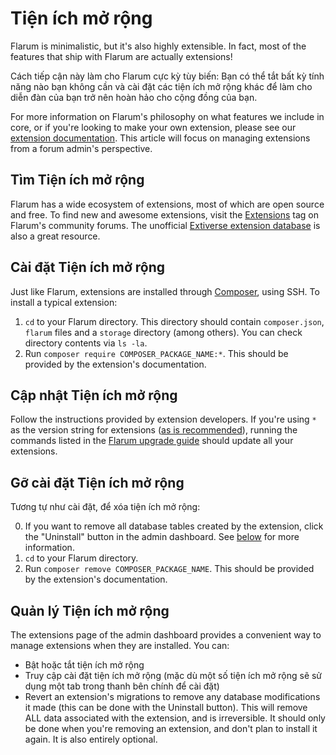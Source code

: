 # Tiện ích mở rộng

Flarum is minimalistic, but it's also highly extensible. In fact, most of the features that ship with Flarum are actually extensions!

Cách tiếp cận này làm cho Flarum cực kỳ tùy biến: Bạn có thể tắt bất kỳ tính năng nào bạn không cần và cài đặt các tiện ích mở rộng khác để làm cho diễn đàn của bạn trở nên hoàn hảo cho cộng đồng của bạn.

For more information on Flarum's philosophy on what features we include in core, or if you're looking to make your own extension, please see our [extension documentation](extend/README.md). This article will focus on managing extensions from a forum admin's perspective.

## Tìm Tiện ích mở rộng

Flarum has a wide ecosystem of extensions, most of which are open source and free. To find new and awesome extensions, visit the [Extensions](https://discuss.flarum.org/t/extensions) tag on Flarum's community forums. The unofficial [Extiverse extension database](https://extiverse.com/) is also a great resource.

## Cài đặt Tiện ích mở rộng

Just like Flarum, extensions are installed through [Composer](https://getcomposer.org), using SSH. To install a typical extension:

1. `cd` to your Flarum directory. This directory should contain `composer.json`, `flarum` files and a `storage` directory (among others). You can check directory contents via `ls -la`.
2. Run `composer require COMPOSER_PACKAGE_NAME:*`. This should be provided by the extension's documentation.

## Cập nhật Tiện ích mở rộng

Follow the instructions provided by extension developers. If you're using `*` as the version string for extensions ([as is recommended](composer.md)), running the commands listed in the [Flarum upgrade guide](update.md) should update all your extensions.

## Gỡ cài đặt Tiện ích mở rộng

Tương tự như cài đặt, để xóa tiện ích mở rộng:

0. If you want to remove all database tables created by the extension, click the "Uninstall" button in the admin dashboard. See [below](#managing-extensions) for more information.
1. `cd` to your Flarum directory.
2. Run `composer remove COMPOSER_PACKAGE_NAME`. This should be provided by the extension's documentation.

## Quản lý Tiện ích mở rộng

The extensions page of the admin dashboard provides a convenient way to manage extensions when they are installed. You can:

- Bật hoặc tắt tiện ích mở rộng
- Truy cập cài đặt tiện ích mở rộng (mặc dù một số tiện ích mở rộng sẽ sử dụng một tab trong thanh bên chính để cài đặt)
- Revert an extension's migrations to remove any database modifications it made (this can be done with the Uninstall button). This will remove ALL data associated with the extension, and is irreversible. It should only be done when you're removing an extension, and don't plan to install it again. It is also entirely optional.
